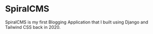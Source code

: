 # SpiralCMS

SpiralCMS is my first Blogging Application that I built using Django and Tailwind CSS back in 2020.
